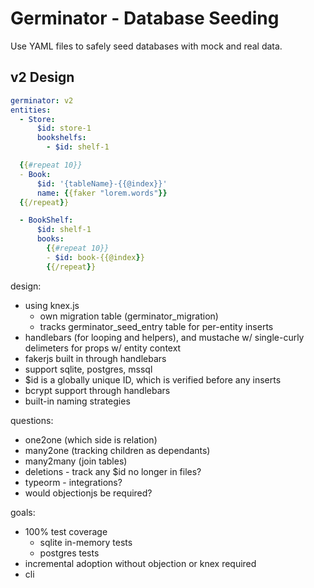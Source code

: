 # Germinator - Database Seeding
Use YAML files to safely seed databases with mock and real data.

## v2 Design
```yaml
germinator: v2
entities:
  - Store:
      $id: store-1
      bookshelfs:
        - $id: shelf-1

  {{#repeat 10}}
  - Book:
      $id: '{tableName}-{{@index}}'
      name: {{faker "lorem.words"}}
  {{/repeat}}

  - BookShelf:
      $id: shelf-1
      books:
        {{#repeat 10}}
        - $id: book-{{@index}}
        {{/repeat}}
```

design:
- using knex.js
  - own migration table (germinator_migration)
  - tracks germinator_seed_entry table for per-entity inserts
- handlebars (for looping and helpers), and mustache w/ single-curly delimeters for props w/ entity context
- fakerjs built in through handlebars
- support sqlite, postgres, mssql
- $id is a globally unique ID, which is verified before any inserts
- bcrypt support through handlebars
- built-in naming strategies

questions:
- one2one (which side is relation)
- many2one (tracking children as dependants)
- many2many (join tables)
- deletions - track any $id no longer in files?
- typeorm - integrations?
- would objectionjs be required?

goals:
- 100% test coverage
  - sqlite in-memory tests
  - postgres tests
- incremental adoption without objection or knex required
- cli
